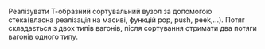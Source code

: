 Реалізувати Т-образний сортувальний вузол за допомогою стека(власна реалізація на масиві, функцій pop, push, peek,...). Потяг складається з двох типів вагонів, після сортування отримати два потяги вагонів одного типу.
